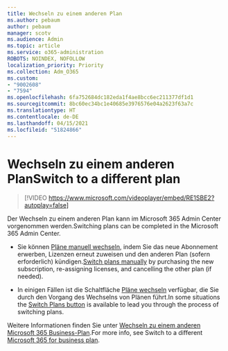 ```yaml
---
title: Wechseln zu einem anderen Plan
ms.author: pebaum
author: pebaum
manager: scotv
ms.audience: Admin
ms.topic: article
ms.service: o365-administration
ROBOTS: NOINDEX, NOFOLLOW
localization_priority: Priority
ms.collection: Adm_O365
ms.custom:
- "9002608"
- "7594"
ms.openlocfilehash: 6fa752684dc182eda1f4ae8bcc6ec211377df1d1
ms.sourcegitcommit: 8bc60ec34bc1e40685e3976576e04a2623f63a7c
ms.translationtype: HT
ms.contentlocale: de-DE
ms.lasthandoff: 04/15/2021
ms.locfileid: "51824866"
---
```

# <a name="switch-to-a-different-plan"></a><span data-ttu-id="5b983-102">Wechseln zu einem anderen Plan</span><span class="sxs-lookup"><span data-stu-id="5b983-102">Switch to a different plan</span></span>

> [!VIDEO https://www.microsoft.com/videoplayer/embed/RE1SBE2?autoplay=false]

<span data-ttu-id="5b983-103">Der Wechseln zu einem anderen Plan kann im Microsoft 365 Admin Center vorgenommen werden.</span><span class="sxs-lookup"><span data-stu-id="5b983-103">Switching plans can be completed in the Microsoft 365 Admin Center.</span></span>

- <span data-ttu-id="5b983-104">Sie können [Pläne manuell wechseln](https://docs.microsoft.com/microsoft-365/commerce/subscriptions/switch-plans-manually), indem Sie das neue Abonnement erwerben, Lizenzen erneut zuweisen und den anderen Plan (sofern erforderlich) kündigen.</span><span class="sxs-lookup"><span data-stu-id="5b983-104">[Switch plans manually](https://docs.microsoft.com/microsoft-365/commerce/subscriptions/switch-plans-manually) by purchasing the new subscription, re-assigning licenses, and cancelling the other plan (if needed).</span></span>

- <span data-ttu-id="5b983-105">In einigen Fällen ist die Schaltfläche [Pläne wechseln](https://docs.microsoft.com/microsoft-365/commerce/subscriptions/switch-to-a-different-plan#use-the-switch-plans-button) verfügbar, die Sie durch den Vorgang des Wechselns von Plänen führt.</span><span class="sxs-lookup"><span data-stu-id="5b983-105">In some situations the [Switch Plans button](https://docs.microsoft.com/microsoft-365/commerce/subscriptions/switch-to-a-different-plan#use-the-switch-plans-button) is available to lead you through the process of switching plans.</span></span>

<span data-ttu-id="5b983-106">Weitere Informationen finden Sie unter [Wechseln zu einem anderen Microsoft 365 Business-Plan](https://docs.microsoft.com/microsoft-365/commerce/subscriptions/switch-to-a-different-plan).</span><span class="sxs-lookup"><span data-stu-id="5b983-106">For more info, see Switch to a different [Microsoft 365 for business plan](https://docs.microsoft.com/microsoft-365/commerce/subscriptions/switch-to-a-different-plan).</span></span>
